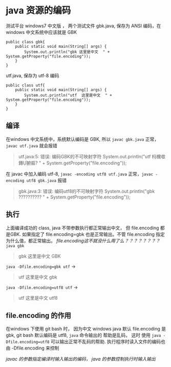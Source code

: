 # java 资源的编码

测试平台 windows7 中文版 ， 两个测试文件 
gbk.java, 保存为 ANSI 编码，在windows 中文系统中应该就是 GBK

	public class gbk{
		public static void main(String[] args) {
			System.out.println("gbk 这里是中文  " + System.getProperty("file.encoding"));
		}
	}
utf.java, 保存为 utf-8 编码

	public class utf{
		public static void main(String[] args) {
			System.out.println("utf  这里是中文  " + System.getProperty("file.encoding"));
		}
	}

## 编译

在windows 中文系统中，系统默认编码是 GBK, 所以 `javac gbk.java` 正常， `javac utf.java` 就会报错  
>utf.java:5: 错误: 编码GBK的不可映射字符
  System.out.println("utf  杩欓噷鏄腑鏂?  " + System.getProperty("file.encoding"));

在 javac 中加入编码 utf-8,  `javac -encoding utf8 utf.java` 正常，`javac -encoding utf8 gbk.java` 报错
>gbk.java:3: 错误: 编码utf8的不可映射字符
 System.out.println("gbk ??????????  " + System.getProperty("file.encoding")); 

## 执行
上面编译成功的 class, java 不带参数执行都正常输出中文， 但 file.encoding 都是GBK. 如果指定了 file.encoding=gbk 也是正常输出。不管 file.encoding 指定为什么值，都正常输出。
*file.encoding这不就没什么用了么？？？？？？？？*
`java gbk` 
>gbk 这里是中文  GBK

`java -Dfile.encoding=gbk utf` ->
>utf  这里是中文  gbk

`java -Dfile.encoding=utf8 utf` ->
>utf  这里是中文  utf8

## file.encoding 的作用
在windows 下使用 git bash 时， 因为中文 windows java 默认 file.encoding 是 gbk, git bash 默认编码是 utf8, `java` 命令输出的 帮助是乱码， 这时 使用 `java -Dfile.encoding=utf8` 可以输出正常不乱码的帮助.
执行程序时读入文件的编码也由 -Dfile.encoding 来控制

*javac 的参数指定编译时输入输出的编码， java 的参数控制执行时输入输出*